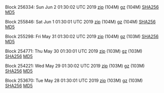 Block 256334: Sun Jun  2 01:30:02 UTC 2019 [zip](https://files.01coin.io/mainnet/2019-06-02/bootstrap.dat.zip) (104M) [gz](https://files.01coin.io/mainnet/2019-06-02/bootstrap.dat.tar.gz) (104M) [SHA256](https://files.01coin.io/mainnet/2019-06-02/sha256.txt) [MD5](https://files.01coin.io/mainnet/2019-06-02/md5.txt)

Block 255846: Sat Jun  1 01:30:01 UTC 2019 [zip](https://files.01coin.io/mainnet/2019-06-01/bootstrap.dat.zip) (104M) [gz](https://files.01coin.io/mainnet/2019-06-01/bootstrap.dat.tar.gz) (104M) [SHA256](https://files.01coin.io/mainnet/2019-06-01/sha256.txt) [MD5](https://files.01coin.io/mainnet/2019-06-01/md5.txt)

Block 255298: Fri May 31 01:30:02 UTC 2019 [zip](https://files.01coin.io/mainnet/2019-05-31/bootstrap.dat.zip) (104M) [gz](https://files.01coin.io/mainnet/2019-05-31/bootstrap.dat.tar.gz) (103M) [SHA256](https://files.01coin.io/mainnet/2019-05-31/sha256.txt) [MD5](https://files.01coin.io/mainnet/2019-05-31/md5.txt)

Block 254771: Thu May 30 01:30:01 UTC 2019 [zip](https://files.01coin.io/mainnet/2019-05-30/bootstrap.dat.zip) (103M) [gz](https://files.01coin.io/mainnet/2019-05-30/bootstrap.dat.tar.gz) (103M) [SHA256](https://files.01coin.io/mainnet/2019-05-30/sha256.txt) [MD5](https://files.01coin.io/mainnet/2019-05-30/md5.txt)

Block 254221: Wed May 29 01:30:02 UTC 2019 [zip](https://files.01coin.io/mainnet/2019-05-29/bootstrap.dat.zip) (103M) [gz](https://files.01coin.io/mainnet/2019-05-29/bootstrap.dat.tar.gz) (103M) [SHA256](https://files.01coin.io/mainnet/2019-05-29/sha256.txt) [MD5](https://files.01coin.io/mainnet/2019-05-29/md5.txt)

Block 253670: Tue May 28 01:30:01 UTC 2019 [zip](https://files.01coin.io/mainnet/2019-05-28/bootstrap.dat.zip) (103M) [gz](https://files.01coin.io/mainnet/2019-05-28/bootstrap.dat.tar.gz) (103M) [SHA256](https://files.01coin.io/mainnet/2019-05-28/sha256.txt) [MD5](https://files.01coin.io/mainnet/2019-05-28/md5.txt)
